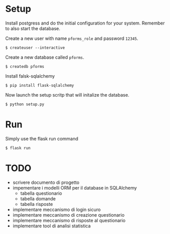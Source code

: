 # Setup

Install postgress and do the initial configuration for your system.
Remember to also start the database.

Create a new user with name `pforms_role` and password `12345`.
```
$ createuser --interactive
```

Create a new database called `pforms`.
```
$ createdb pforms
```

Install falsk-sqlalchemy
```
$ pip install flask-sqlalchemy
```

Now launch the setup scritp that will initalize the database.
```
$ python setup.py
```

# Run

Simply use the flask run command
```
$ flask run
```

# TODO

- scrivere documento di progetto
- impementare i modelli ORM per il database in SQLAlchemy
  - tabella questionario
  - tabella domande
  - tabella risposte
- implementare meccanismo di login sicuro
- implementare meccanismo di creazione questionario
- implementare meccanismo di risposte al questionario
- implementare tool di analisi statistica